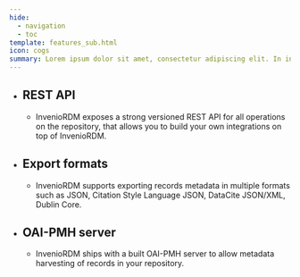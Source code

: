 ```yaml
---
hide:
  - navigation
  - toc
template: features_sub.html
icon: cogs
summary: Lorem ipsum dolor sit amet, consectetur adipiscing elit. In interdum tellus vitae felis placerat cursus. Maecenas venenatis semper volutpat.
---
```


- ## REST API
    -   InvenioRDM exposes a strong versioned REST API for all operations
  on the repository, that allows you to build your own integrations on top of
  InvenioRDM.

- ## Export formats
    - InvenioRDM supports exporting records metadata in multiple
  formats such as JSON, Citation Style Language JSON, DataCite JSON/XML, Dublin
  Core.

- ## OAI-PMH server
    - InvenioRDM ships with a built OAI-PMH server to allow
  metadata harvesting of records in your repository.